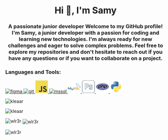 
<h1 align="center">Hi 👋, I'm Samy</h1>
<h3 align="center">A passionate junior developer Welcome to my GitHub profile! I'm Samy, a junior developer with a passion for coding and learning new technologies. I'm always ready for new challenges and eager to solve complex problems. Feel free to explore my repositories and don't hesitate to reach out if you have any questions or if you want to collaborate on a project.</h3>






<p align="left">
</p>
<h3 align="left">Languages and Tools:</h3>
<p align="left"> <a href="https://www.figma.com/" target="_blank" rel="noreferrer"> <img src="https://www.vectorlogo.zone/logos/figma/figma-icon.svg" alt="figma" width="40" height="40"/> </a> <a href="https://git-scm.com/" target="_blank" rel="noreferrer"> <img src="https://www.vectorlogo.zone/logos/git-scm/git-scm-icon.svg" alt="git" width="40" height="40"/> </a> <a href="https://developer.mozilla.org/en-US/docs/Web/JavaScript" target="_blank" rel="noreferrer"> <img src="https://raw.githubusercontent.com/devicons/devicon/master/icons/javascript/javascript-original.svg" alt="javascript" width="40" height="40"/> </a> <a href="https://www.microsoft.com/en-us/sql-server" target="_blank" rel="noreferrer"> <img src="https://www.svgrepo.com/show/303229/microsoft-sql-server-logo.svg" alt="mssql" width="40" height="40"/> </a> <a href="https://www.mysql.com/" target="_blank" rel="noreferrer"> <img src="https://raw.githubusercontent.com/devicons/devicon/master/icons/mysql/mysql-original-wordmark.svg" alt="mysql" width="40" height="40"/> </a> <a href="https://www.photoshop.com/en" target="_blank" rel="noreferrer"> <img src="https://raw.githubusercontent.com/devicons/devicon/master/icons/photoshop/photoshop-line.svg" alt="photoshop" width="40" height="40"/> </a> <a href="https://www.php.net" target="_blank" rel="noreferrer"> <img src="https://raw.githubusercontent.com/devicons/devicon/master/icons/php/php-original.svg" alt="php" width="40" height="40"/> </a> <a href="https://www.python.org" target="_blank" rel="noreferrer"> <img src="https://raw.githubusercontent.com/devicons/devicon/master/icons/python/python-original.svg" alt="python" width="40" height="40"/> </a> </p>

 
<p align="left"> <img src="https://komarev.com/ghpvc/?username=kleaar&label=Profile%20views&color=0e75b6&style=flat" alt="kleaar" /> </p>

<img src="https://raw.githubusercontent.com/Sutil/Sutil/2b2fad3bf54522bb30c8c170591fc68ff51b69e6/github-contribution-grid-snake2.svg" alt="kleaar" /> </p>

<p><img align="left" src="https://github-readme-stats.vercel.app/api/top-langs?username=wlr3r&show_icons=true&theme=dark&locale=en&layout=compact" alt="wlr3r" /></p>

<p>&nbsp;<img align="center" src="https://github-readme-stats.vercel.app/api?username=wlr3r&show_icons=true&theme=dark&locale=en" alt="wlr3r" /></p>

<p><img align="center" src="https://github-readme-streak-stats.herokuapp.com/?user=wlr3r&" alt="wlr3r" /></p>
